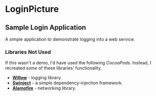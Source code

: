 # LoginPicture
## Sample Login Application

A simple application to demonstrate logging into a web service.

### Libraries Not Used
If this wasn't a demo, I'd have used the following *CocoaPods*. Instead, I recreated *some* of these libraries' functionality.

* [**Willow**](https://github.com/Nike-Inc/Willow]) - logging library.
* [**Swinject**](https://github.com/Swinject/Swinject) - a simple dependency-injection framework.
* [**Alamofire**](https://github.com/Alamofire/Alamofire) - networking library.

